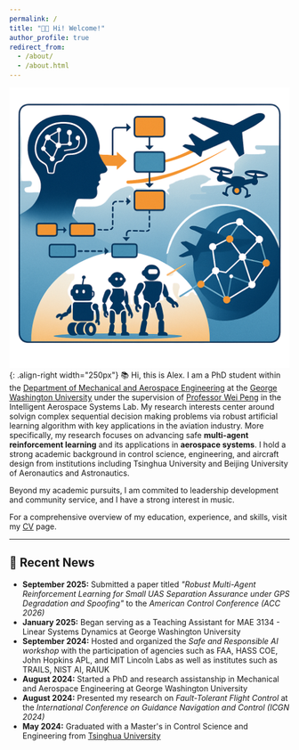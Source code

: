 ```yaml
---
permalink: /
title: "👋🏽 Hi! Welcome!"
author_profile: true
redirect_from:
  - /about/
  - /about.html
---
```


![](/images/about_image_br.png){: .align-right width="250px"}
📚 Hi, this is Alex. I am a PhD student within the [Department of Mechanical and Aerospace Engineering](https://mae.engineering.gwu.edu/) at the [George Washington University](https://www.gwu.edu/) under the supervision of [Professor Wei Peng](https://web.seas.gwu.edu/pwei/) in the Intelligent Aerospace Systems Lab. 
My research interests center around solvign complex sequential decision making problems via robust artificial learning algorithm with key applications in the aviation industry. More specifically, my research focuses on advancing safe **multi-agent reinforcement learning** and its applications in **aerospace systems**. 
I hold a strong academic background in control science, engineering, and aircraft design from institutions including Tsinghua University and Beijing University of Aeronautics and Astronautics.

Beyond my academic pursuits, I am commited to leadership development and community service, and I have a strong interest in music. 

For a comprehensive overview of my education, experience, and skills, visit my [CV](/files/cv_updated.pdf) page.


----
## 🚨 Recent News

- **September 2025:** Submitted a paper titled *"Robust Multi-Agent Reinforcement Learning for Small UAS Separation Assurance under GPS Degradation and Spoofing"* to the *American Control Conference (ACC 2026)*
- **January 2025:** Began serving as a Teaching Assistant for MAE 3134 - Linear Systems Dynamics at George Washington University
- **September 2024:** Hosted and organized the *Safe and Responsible AI workshop* with the participation of agencies such as FAA, HASS COE, John Hopkins APL, and MIT Lincoln Labs as well as institutes such as TRAILS, NIST AI, RAIUK
- **August 2024:** Started a PhD and research assistanship in Mechanical and Aerospace Engineering at George Washington University
- **August 2024:** Presented my research on *Fault-Tolerant Flight Control* at the *International Conference on Guidance Navigation and Control (ICGN 2024)*
- **May 2024:** Graduated with a Master's in Control Science and Engineering from [Tsinghua University](https://www.tsinghua.edu.cn/en/) 

<!-- 📚 Hi, this is Alex. I am a PhD student in Mechanical and Aerospace Engineering at George Washington University.

🔬 My research interest revolves around in bringing safe and reliable artificial intelligence in the aviation industry.

🌍 I am also interested in leardership and community services for a commun welfare. Moreover I am into music (Quite a Piano lover 🎙️🎹) -->



<!-- Education
=====
* **George Washington University**, Washington DC, USA
    * PhD in Mechanical and Aerospace Engineering, 🗓️ *August 2024 - Present*

* **Tsinghua University**, Beijing, China
    * Master in Control Science and Engineering, 🗓️ *September 2021 - June 2024*

* **University of Oxford**, London, UK
    * Machine Learning Summer School with focus on application to the Health sector. 🗓️ *June 2022 - August 2022*

* **Beijing University of Aeronautics and Astronautics**, Beijing, China
    * Bachelor of Engineering in Aircraft Design, 🗓️ *September 2018 - July 2021*

* **National Cheng Kung University**, Tainan, Taiwan
    * Freshman Year in Aeronautics and Astronautics, 🗓️ *September 2017 - July 2018*

* **Fu Jen Catholic University**, Taipei, Taiwan
    * Traditional Chinese Language program, 🗓️ *September 2016 - August 2017*

* **Nazi Boni University**, Bobo Dioulasso, Burkina Faso
    * Freshman Year in Mathematics, Physics and Computer Science (MPI) program. 🗓️ *September 2015 - June 2016*

* **Notre Dame de L'Espérance Middle and High School**, Ouagadougou, Burkina Faso
    * Middle School Diploma, with first class honours. 🗓️ *September 2009 - June 2012*
    * High School Scientific Baccalaureat, A level. 🗓️ *September 2012 - June 2015*

* **Sainte Therese de l'Enfant Jesus, Elementary School**, Ouagadougou, Burkina Faso
    * Elementary School, Elementary Studies Certificate with first class honours. 🗓️ *September 2004 - June 2009*

Experience
=====
* **Research Assistant**, Intelligent Aerospace Systems Lab (IASL), The George Washington University (GWU).  🗓️ *September 2024 - Now*

* **Teaching Assistant**, The George Washington University (GWU)
  * *Linear System Dynamics (MAE 3134)*, 🗓️ *January 2025 - May 2025*: Grading, and Recitations.


* **Research Assistant**, Navigation and Control Lab, Tsinghua University. 🗓️ *September 2021 - June 2024*
    * Contributed in various lab projects including a Trajectory Based Optimization (TBO) Performance Graphical Simulation.
    * Master research was focused on applying AI to Flight Control: Fault-tolerant Flight Control.
    * I published a paper to the International Conference on Guidance Navigation and Control (ICGNC 2024).
    * Reviewer for the International Conference on Guidance Navigation and Control (ICGNC 2024).

* **Secretary General**, Tsinghua University African Student Association. 🗓️ *May 2022 - May 2024
    * A student association established by students with the aim of cultural exchanges, learning and leadership skill development among students and peers.
    * I have taken Lead in several cultural activities planning and organization.
    * I have been a team leader and active member working to promote leadership, and engagement in community service and problem solving.

* **R&D Engineer**, Tsinghua University Artificial Intelligence International Student Association club. 🗓️ *September 2022 - May 2023*
    * A graduate level AI club established by students with the aim of learning and professional skill development among students and peers.
    * Active member working to develop AI solutions for societal problems.

* **Robotics Software Engineer Intern**, Popular Robotics, Beijing, China. 🗓️ *June-November 2022*
    * I worked on a biped simulation in Gazebo with ROS/ROS2
    * A course on gait motion basics was drafted for an online course.

Skills And Interests
=====
* **Interests**: Artificial Intelligence, Flight Control, Reinforcement Learning, Explainable AI Optimization, Mechanics, Robotics, Modeling and Simulation.

* **Software and Frameworks**:  MATLAB, SIMULINK, ROS/ROS2 (Robotic Operation System), Python, C/C++, Scikit-learn, OpenCV, PyTorch.

* **Soft Skills**: Self-learning, Initiative, Team Work, technical writing, presentation and communication.

* **Languages**: French(native), English(C2), Chinese(B1). -->


